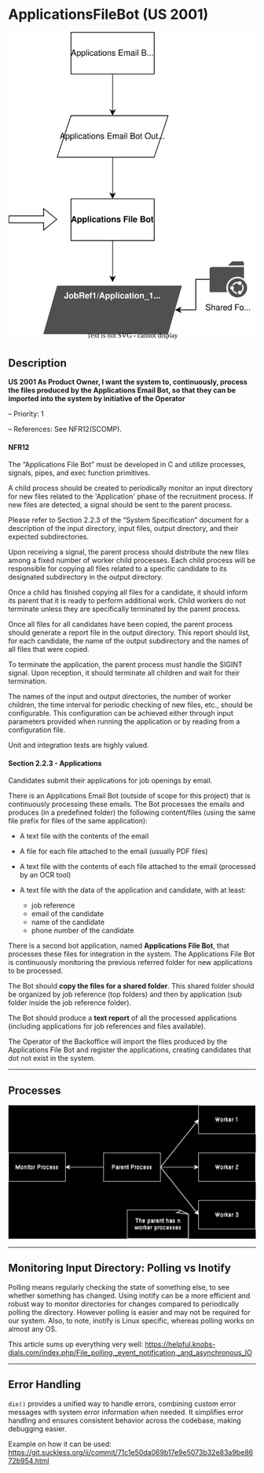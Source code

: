 # ApplicationsFileBot (US 2001)

![ApplicationsFileBot Diagram](./svg/diagram.drawio.svg)

## Description

**US 2001 As Product Owner, I want the system to, continuously, process the files
produced by the Applications Email Bot, so that they can be imported into the system
by initiative of the Operator**

– Priority: 1

– References: See NFR12(SCOMP).

#### NFR12
The “Applications File Bot” must be developed in C and utilize processes, signals,
pipes, and exec function primitives.

A child process should be created to periodically monitor an input directory for new
files related to the 'Application' phase of the recruitment process. If new files are
detected, a signal should be sent to the parent process.

Please refer to Section 2.2.3 of the “System Specification” document for a
description of the input directory, input files, output directory, and their expected
subdirectories.

Upon receiving a signal, the parent process should distribute the new files among a
fixed number of worker child processes. Each child process will be responsible for
copying all files related to a specific candidate to its designated subdirectory in the
output directory.

Once a child has finished copying all files for a candidate, it should inform its parent
that it is ready to perform additional work. Child workers do not terminate unless they
are specifically terminated by the parent process.

Once all files for all candidates have been copied, the parent process should
generate a report file in the output directory. This report should list, for each
candidate, the name of the output subdirectory and the names of all files that were
copied.

To terminate the application, the parent process must handle the SIGINT signal.
Upon reception, it should terminate all children and wait for their termination.

The names of the input and output directories, the number of worker children, the
time interval for periodic checking of new files, etc., should be configurable. This
configuration can be achieved either through input parameters provided when
running the application or by reading from a configuration file.

Unit and integration tests are highly valued.

#### Section 2.2.3 - Applications

Candidates submit their applications for job openings by email.

There is an Applications Email Bot (outside of scope for this project) that is continuously
processing these emails. The Bot processes the emails and produces (in a predefined folder)
the following content/files (using the same file prefix for files of the same application):

+ A text file with the contents of the email

+ A file for each file attached to the email (usually PDF files)

+ A text file with the contents of each file attached to the email (processed by an OCR tool)

+ A text file with the data of the application and candidate, with at least:
  + job reference
  + email of the candidate
  + name of the candidate
  + phone number of the candidate

There is a second bot application, named **Applications File Bot**, that processes these files for
integration in the system. The Applications File Bot is continuously monitoring the previous
referred folder for new applications to be processed.

The Bot should **copy the files for a shared folder**. This shared folder should be organized by job
reference (top folders) and then by application (sub folder inside the job reference folder).

The Bot should produce a **text report** of all the processed applications (including applications for
job references and files available).

The Operator of the Backoffice will import the files produced by the Applications File Bot and 
register the applications, creating candidates that dot not exist in the system.

---

## Processes

![ApplicationsFileBot Processes](./svg/processes.drawio.svg)

---

## Monitoring Input Directory: Polling vs Inotify

Polling means regularly checking the state of something else, to see whether something has changed.
Using inotify can be a more efficient and robust way to monitor directories for changes compared to 
periodically polling the directory. However polling is easier and may not be required for our system.
Also, to note, inotify is Linux specific, whereas polling works on almost any OS.

This article sums up everything very well: https://helpful.knobs-dials.com/index.php/File_polling,_event_notification,_and_asynchronous_IO

---

## Error Handling

`die()` provides a unified way to handle errors, combining custom error messages
with system error information when needed. It simplifies error handling and 
ensures consistent behavior across the codebase, making debugging easier.

Example on how it can be used: https://git.suckless.org/ii/commit/71c1e50da069b17e9e5073b32e83a9be8672b954.html
